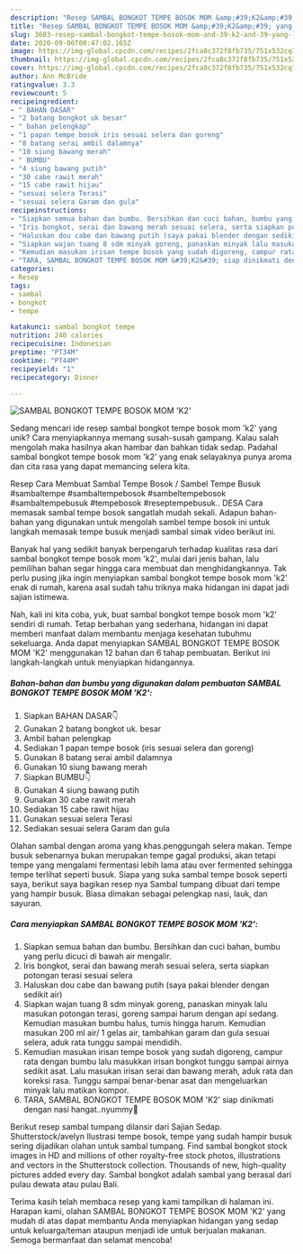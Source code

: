 ```yaml
---
description: "Resep SAMBAL BONGKOT TEMPE BOSOK MOM &amp;#39;K2&amp;#39; yang Lezat Sekali"
title: "Resep SAMBAL BONGKOT TEMPE BOSOK MOM &amp;#39;K2&amp;#39; yang Lezat Sekali"
slug: 3603-resep-sambal-bongkot-tempe-bosok-mom-and-39-k2-and-39-yang-lezat-sekali
date: 2020-09-06T00:47:02.165Z
image: https://img-global.cpcdn.com/recipes/2fca8c372f8fb735/751x532cq70/sambal-bongkot-tempe-bosok-mom-k2-foto-resep-utama.jpg
thumbnail: https://img-global.cpcdn.com/recipes/2fca8c372f8fb735/751x532cq70/sambal-bongkot-tempe-bosok-mom-k2-foto-resep-utama.jpg
cover: https://img-global.cpcdn.com/recipes/2fca8c372f8fb735/751x532cq70/sambal-bongkot-tempe-bosok-mom-k2-foto-resep-utama.jpg
author: Ann McBride
ratingvalue: 3.3
reviewcount: 5
recipeingredient:
- " BAHAN DASAR"
- "2 batang bongkot uk besar"
- " bahan pelengkap"
- "1 papan tempe bosok iris sesuai selera dan goreng"
- "8 batang serai ambil dalamnya"
- "10 siung bawang merah"
- " BUMBU"
- "4 siung bawang putih"
- "30 cabe rawit merah"
- "15 cabe rawit hijau"
- "sesuai selera Terasi"
- "sesuai selera Garam dan gula"
recipeinstructions:
- "Siapkan semua bahan dan bumbu. Bersihkan dan cuci bahan, bumbu yang perlu dicuci di bawah air mengalir."
- "Iris bongkot, serai dan bawang merah sesuai selera, serta siapkan potongan terasi sesuai selera"
- "Haluskan dou cabe dan bawang putih (saya pakai blender dengan sedikit air)"
- "Siapkan wajan tuang 8 sdm minyak goreng, panaskan minyak lalu masukan potongan terasi, goreng sampai harum dengan api sedang. Kemudian masukan bumbu halus, tumis hingga harum. Kemudian masukan 200 ml air/ 1 gelas air, tambahkan garam dan gula sesuai selera, aduk rata tunggu sampai mendidih."
- "Kemudian masukan irisan tempe bosok yang sudah digoreng, campur rata dengan bumbu lalu masukkan irisan bongkot tunggu sampai airnya sedikit asat. Lalu masukan irisan serai dan bawang merah, aduk rata dan koreksi rasa. Tunggu sampai benar-benar asat dan mengeluarkan minyak lalu matikan kompor."
- "TARA, SAMBAL BONGKOT TEMPE BOSOK MOM &#39;K2&#39; siap dinikmati dengan nasi hangat..nyummy🤤"
categories:
- Resep
tags:
- sambal
- bongkot
- tempe

katakunci: sambal bongkot tempe 
nutrition: 240 calories
recipecuisine: Indonesian
preptime: "PT34M"
cooktime: "PT44M"
recipeyield: "1"
recipecategory: Dinner

---
```



![SAMBAL BONGKOT TEMPE BOSOK MOM &#39;K2&#39;](https://img-global.cpcdn.com/recipes/2fca8c372f8fb735/751x532cq70/sambal-bongkot-tempe-bosok-mom-k2-foto-resep-utama.jpg)

Sedang mencari ide resep sambal bongkot tempe bosok mom &#39;k2&#39; yang unik? Cara menyiapkannya memang susah-susah gampang. Kalau salah mengolah maka hasilnya akan hambar dan bahkan tidak sedap. Padahal sambal bongkot tempe bosok mom &#39;k2&#39; yang enak selayaknya punya aroma dan cita rasa yang dapat memancing selera kita.

Resep Cara Membuat Sambal Tempe Bosok / Sambel Tempe Busuk #sambaltempe #sambaltempebosok #sambeltempebosok #sambaltempebusuk #tempebosok #reseptempebusuk.. DESA Cara memasak sambal tempe bosok sangatlah mudah sekali. Adapun bahan-bahan yang digunakan untuk mengolah sambel tempe bosok ini untuk langkah memasak tempe busuk menjadi sambal simak video berikut ini.

Banyak hal yang sedikit banyak berpengaruh terhadap kualitas rasa dari sambal bongkot tempe bosok mom &#39;k2&#39;, mulai dari jenis bahan, lalu pemilihan bahan segar hingga cara membuat dan menghidangkannya. Tak perlu pusing jika ingin menyiapkan sambal bongkot tempe bosok mom &#39;k2&#39; enak di rumah, karena asal sudah tahu triknya maka hidangan ini dapat jadi sajian istimewa.


Nah, kali ini kita coba, yuk, buat sambal bongkot tempe bosok mom &#39;k2&#39; sendiri di rumah. Tetap berbahan yang sederhana, hidangan ini dapat memberi manfaat dalam membantu menjaga kesehatan tubuhmu sekeluarga. Anda dapat menyiapkan SAMBAL BONGKOT TEMPE BOSOK MOM &#39;K2&#39; menggunakan 12 bahan dan 6 tahap pembuatan. Berikut ini langkah-langkah untuk menyiapkan hidangannya.

<!--inarticleads1-->

##### Bahan-bahan dan bumbu yang digunakan dalam pembuatan SAMBAL BONGKOT TEMPE BOSOK MOM &#39;K2&#39;:

1. Siapkan  BAHAN DASAR👇
1. Gunakan 2 batang bongkot uk. besar
1. Ambil  bahan pelengkap
1. Sediakan 1 papan tempe bosok (iris sesuai selera dan goreng)
1. Gunakan 8 batang serai ambil dalamnya
1. Gunakan 10 siung bawang merah
1. Siapkan  BUMBU👇
1. Gunakan 4 siung bawang putih
1. Gunakan 30 cabe rawit merah
1. Sediakan 15 cabe rawit hijau
1. Gunakan sesuai selera Terasi
1. Sediakan sesuai selera Garam dan gula


Olahan sambal dengan aroma yang khas.penggungah selera makan. Tempe busuk sebenarnya bukan merupakan tempe gagal produksi, akan tetapi tempe yang mengalami fermentasi lebih lama atau over fermented sehingga tempe terlihat seperti busuk. Siapa yang suka sambal tempe bosok seperti saya, berikut saya bagikan resep nya  Sambal tumpang dibuat dari tempe yang hampir busuk. Biasa dimakan sebagai pelengkap nasi, lauk, dan sayuran. 

<!--inarticleads2-->

##### Cara menyiapkan SAMBAL BONGKOT TEMPE BOSOK MOM &#39;K2&#39;:

1. Siapkan semua bahan dan bumbu. Bersihkan dan cuci bahan, bumbu yang perlu dicuci di bawah air mengalir.
1. Iris bongkot, serai dan bawang merah sesuai selera, serta siapkan potongan terasi sesuai selera
1. Haluskan dou cabe dan bawang putih (saya pakai blender dengan sedikit air)
1. Siapkan wajan tuang 8 sdm minyak goreng, panaskan minyak lalu masukan potongan terasi, goreng sampai harum dengan api sedang. Kemudian masukan bumbu halus, tumis hingga harum. Kemudian masukan 200 ml air/ 1 gelas air, tambahkan garam dan gula sesuai selera, aduk rata tunggu sampai mendidih.
1. Kemudian masukan irisan tempe bosok yang sudah digoreng, campur rata dengan bumbu lalu masukkan irisan bongkot tunggu sampai airnya sedikit asat. Lalu masukan irisan serai dan bawang merah, aduk rata dan koreksi rasa. Tunggu sampai benar-benar asat dan mengeluarkan minyak lalu matikan kompor.
1. TARA, SAMBAL BONGKOT TEMPE BOSOK MOM &#39;K2&#39; siap dinikmati dengan nasi hangat..nyummy🤤


Berikut resep sambal tumpang dilansir dari Sajian Sedap. Shutterstock/avelyn Ilustrasi tempe bosok, tempe yang sudah hampir busuk sering dijadikan olahan untuk sambal tumpang. Find sambal bongkot stock images in HD and millions of other royalty-free stock photos, illustrations and vectors in the Shutterstock collection. Thousands of new, high-quality pictures added every day. Sambal bongkot adalah sambal yang berasal dari pulau dewata atau pulau Bali. 

Terima kasih telah membaca resep yang kami tampilkan di halaman ini. Harapan kami, olahan SAMBAL BONGKOT TEMPE BOSOK MOM &#39;K2&#39; yang mudah di atas dapat membantu Anda menyiapkan hidangan yang sedap untuk keluarga/teman ataupun menjadi ide untuk berjualan makanan. Semoga bermanfaat dan selamat mencoba!

